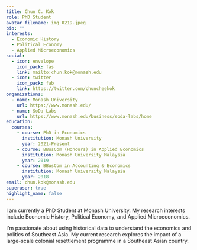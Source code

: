 ```yaml
---
title: Chun C. Kok
role: PhD Student
avatar_filename: img_0219.jpeg
bio: ""
interests:
  - Economic History
  - Political Economy
  - Applied Microeconomics
social:
  - icon: envelope
    icon_pack: fas
    link: mailto:chun.kok@monash.edu
  - icon: twitter
    icon_pack: fab
    link: https://twitter.com/chuncheekok
organizations:
  - name: Monash University
    url: https://www.monash.edu/
  - name: SoDa Labs
    url: https://www.monash.edu/business/soda-labs/home
education:
  courses:
    - course: PhD in Economics
      institution: Monash University
      year: 2021-Present
    - course: BBusCom (Honours) in Applied Economics
      institution: Monash University Malaysia
      year: 2019
    - course: BBusCom in Accounting & Economics
      institution: Monash University Malaysia
      year: 2018
email: chun.kok@monash.edu
superuser: true
highlight_name: false
---
```

I am currently a PhD Student at Monash University. My research interests include Economic History, Political Economy, and Applied Microeconomics.

I'm passionate about using historical data to understand the economics and politics of Southeast Asia. My current research explores the impact of a large-scale colonial resettlement programme in a Southeast Asian country.
